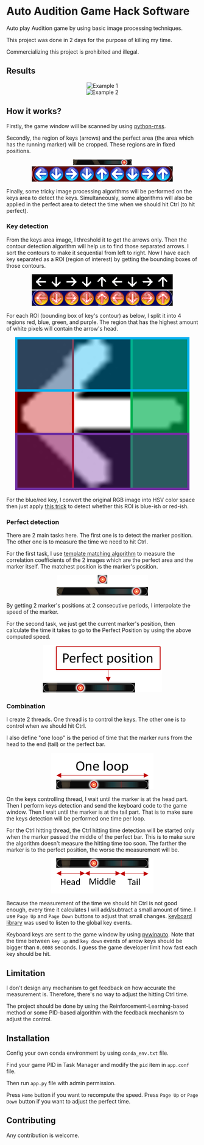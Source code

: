# Auto Audition Game Hack Software

Auto play Audition game by using basic image processing techniques.

This project was done in 2 days for the purpose of killing my time.

Commercializing this project is prohibited and illegal.


## Results

<p align="center">
    <img src="data/example1.gif" alt="Example 1" />
    </br>
    <img src="data/example2.gif" alt="Example 2" />
</p>


## How it works?

Firstly, the game window will be scanned by using
[python-mss](https://github.com/BoboTiG/python-mss).

Secondly, the region of keys (arrows) and the perfect area
(the area which has the running marker) will be cropped.
These regions are in fixed positions.

<p align="center">
    <img src="data/perfect_bar.png" alt="Perfect area" />
    </br>
    <img src="data/keys_area.png" alt="Keys area" />
</p>

Finally, some tricky image processing algorithms will be performed
on the keys area to detect the keys.
Simultaneously, some algorithms will also be applied in the perfect area
to detect the time when we should hit Ctrl (to hit perfect).


### Key detection

From the keys area image, I threshold it to get the arrows only.
Then the contour detection algorithm will help us to find those separated arrows.
I sort the contours to make it sequential from left to right.
Now I have each key separated as a ROI (region of interest)
by getting the bounding boxes of those contours.

<p align="center">
    <img src="data/thresholded_keys.png" alt="Thresholded keys" />
    </br>
    <img src="data/contours.png" alt="Contours" />
</p>

For each ROI (bounding box of key's contour) as below, I split it into 4 regions
red, blue, green, and purple. The region that has the highest amount of white pixels
will contain the arrow's head.

<p align="center">
    <img src="data/keys_detection.png" alt="Keys detection" />
</p>

For the blue/red key, I convert the original RGB image into HSV color space then
just apply [this trick](https://docs.opencv.org/trunk/df/d9d/tutorial_py_colorspaces.html)
to detect whether this ROI is blue-ish or red-ish.


### Perfect detection

There are 2 main tasks here. The first one is to detect the marker position.
The other one is to measure the time we need to hit Ctrl.

For the first task, I use [template matching algorithm](https://opencv-python-tutroals.readthedocs.io/en/latest/py_tutorials/py_imgproc/py_template_matching/py_template_matching.html)
to measure the correlation coefficients of the 2 images which are the perfect area
and the marker itself. The matchest position is the marker's position.

<p align="center">
    <img src="data/template_matching.png" alt="Template matching" />
</p>

By getting 2 marker's positions at 2 consecutive periods, I interpolate the speed
of the marker.

For the second task, we just get the current marker's position, then calculate the
time it takes to go to the Perfect Position by using the above computed speed.

<p align="center">
    <img src="data/perfect_position.png" alt="Perfect position" />
</p>


### Combination

I create 2 threads. One thread is to control the keys. The other one is
to control when we should hit Ctrl.

I also define "one loop" is the period of time that the marker runs from the head
to the end (tail) or the perfect bar.

<p align="center">
    <img src="data/one_loop.png" alt="One loop" />
</p>

On the keys controlling thread, I wait until the marker is at the head part.
Then I perform keys detection and send the keyboard code to the game window.
Then I wait until the marker is at the tail part. That is to make sure
the keys detection will be performed one time per loop.

For the Ctrl hitting thread, the Ctrl hitting time detection will be started
only when the marker passed the middle of the perfect bar. This is to make sure
the algorithm doesn't measure the hitting time too soon. The farther
the marker is to the perfect position, the worse the measurement will be.

<p align="center">
    <img src="data/head_middle_tail.png" alt="Head middle tail" />
</p>

Because the measurement of the time we should hit Ctrl is not good enough,
every time it calculates I will add/subtract a small amount of time.
I use `Page Up` and `Page Down` buttons to adjust that small changes.
[keyboard library](https://pypi.org/project/keyboard/) was used to listen to
the global key events.

Keyboard keys are sent to the game window
by using [pywinauto](https://pywinauto.readthedocs.io/en/latest/).
Note that the time between `key up` and `key down` events of arrow keys should be
bigger than `0.0008` seconds. I guess the game developer limit how fast each key
should be hit.


## Limitation

I don't design any mechanism to get feedback on how accurate the measurement is.
Therefore, there's no way to adjust the hitting Ctrl time.

The project should be done by using the Reinforcement-Learning-based method or
some PID-based algorithm with the feedback mechanism to adjust the control.


## Installation

Config your own conda environment by using `conda_env.txt` file.

Find your game PID in Task Manager and modify the `pid` item in `app.conf` file.

Then run `app.py` file with admin permission.

Press `Home` button if you want to recompute the speed.
Press `Page Up` or `Page Down` button if you want to adjust the perfect time.


## Contributing

Any contribution is welcome.
